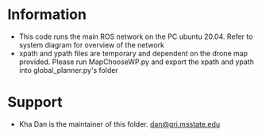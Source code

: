 # Information
  - This code runs the main ROS network on the PC ubuntu 20.04. Refer to system diagram for overview of the network
  - xpath and ypath files are temporary and dependent on the drone map provided. Please run MapChooseWP.py and export the xpath and ypath into global_planner.py's folder
# Support
  - Kha Dan is the maintainer of this folder. dan@gri.msstate.edu
